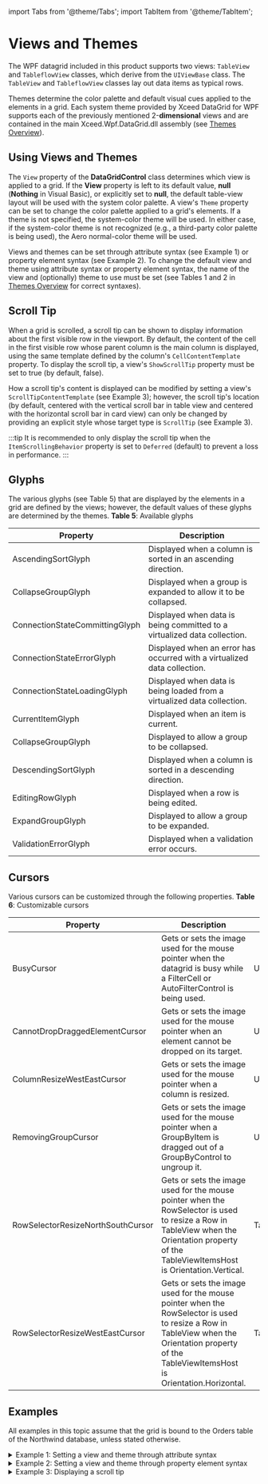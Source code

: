 import Tabs from '@theme/Tabs';
import TabItem from '@theme/TabItem';

# Views and Themes

The WPF datagrid included in this product supports two views: `TableView` and `TableflowView` classes, which derive from the `UIViewBase` class. The `TableView` and `TableflowView` classes lay out data items as typical rows.

Themes determine the color palette and default visual cues applied to the elements in a grid.  Each system theme provided by Xceed DataGrid for WPF supports each of the previously mentioned 2-**dimensional** views and are contained in the main Xceed.Wpf.DataGrid.dll assembly (see [Themes Overview](/docs/datagrid/views-themes/themes/01)).

## Using Views and Themes
The `View` property of the **DataGridControl** class determines which view is applied to a grid. If the **View** property is left to its default value, **null** (**Nothing** in Visual Basic), or explicitly set to **null**, the default table-view layout will be used with the system color palette. A view's `Theme` property can be set to change the color palette applied to a grid's elements. If a theme is not specified, the system-color theme will be used. In either case, if the system-color theme is not recognized (e.g., a third-party color palette is being used), the Aero normal-color theme will be used.

Views and themes can be set through attribute syntax (see Example 1) or property element syntax (see Example 2). To change the default view and theme using attribute syntax or property element syntax, the name of the view and (optionally) theme to use must be set (see Tables 1 and 2 in [Themes Overview](/docs/datagrid/views-themes/themes/01) for correct syntaxes). 

## Scroll Tip
When a grid is scrolled, a scroll tip can be shown to display information about the first visible row in the viewport. By default, the content of the cell in the first visible row whose parent column is the main column is displayed, using the same template defined by the column's `CellContentTemplate` property. To display the scroll tip, a view's `ShowScrollTip` property must be set to true (by default, false).

How a scroll tip's content is displayed can be modified by setting a view's `ScrollTipContentTemplate` (see Example 3); however, the scroll tip's location (by default, centered with the vertical scroll bar in table view and centered with the horizontal scroll bar in card view) can only be changed by providing an explicit style whose target type is `ScrollTip` (see Example 3).

:::tip
It is recommended to only display the scroll tip when the `ItemScrollingBehavior` property is set to `Deferred` (default) to prevent a loss in performance.
:::

## Glyphs
The various glyphs (see Table 5) that are displayed by the elements in a grid are defined by the views; however, the default values of these glyphs are determined by the themes. 
**Table 5**: Available glyphs


| Property	| Description |
|-----------|-------------|
| AscendingSortGlyph	| Displayed when a column is sorted in an ascending direction. |
| CollapseGroupGlyph	| Displayed when a group is expanded to allow it to  be collapsed. |
| ConnectionStateCommittingGlyph	| Displayed when data is being committed to a virtualized data collection. |
| ConnectionStateErrorGlyph	| Displayed when an error has occurred with a virtualized data collection. |
| ConnectionStateLoadingGlyph	| Displayed when data is being loaded from a virtualized data collection. |
| CurrentItemGlyph	| Displayed when an item is current. |
| CollapseGroupGlyph	| Displayed to allow a group to be collapsed. |
| DescendingSortGlyph	| Displayed when a column is sorted in a descending direction. |
| EditingRowGlyph	| Displayed when a row is being edited. |
| ExpandGroupGlyph	| Displayed to allow a group to be expanded. |
| ValidationErrorGlyph	| Displayed when a validation error occurs. |

## Cursors
Various cursors can be customized through the following properties.
**Table 6**: Customizable cursors

| Property	| Description	| Class |
|-----------|-------------|-------|
| BusyCursor	| Gets or sets the image used for the mouse pointer when the datagrid is busy while a FilterCell or AutoFilterControl is being used.	| UIViewBase |
| CannotDropDraggedElementCursor	| Gets or sets the image used for the mouse pointer when an element cannot be dropped on its target.	| UIViewBase |
| ColumnResizeWestEastCursor	| Gets or sets the image used for the mouse pointer when a column is resized.	| UIViewBase |
| RemovingGroupCursor	| Gets or sets the image used for the mouse pointer when a GroupByItem is dragged out of a GroupByControl to ungroup it.	| UIViewBase |
| RowSelectorResizeNorthSouthCursor	| Gets or sets the image used for the mouse pointer when the RowSelector is used to resize a Row in TableView when the Orientation property of the TableViewItemsHost is Orientation.Vertical.	| TableView |
| RowSelectorResizeWestEastCursor	| Gets or sets the image used for the mouse pointer when the RowSelector is used to resize a Row in TableView when the Orientation property of the TableViewItemsHost is Orientation.Horizontal.	| TableView |

## Examples
All examples in this topic assume that the grid is bound to the Orders table of the Northwind database, unless stated otherwise.

<details>

  <summary>Example 1: Setting a view and theme through attribute syntax</summary>

  The following examples demonstrates how to use **attribute syntax** to apply a card-view layout, with the normal-color Aero theme, to a grid.

  <Tabs>
    <TabItem value="xaml" label="XAML" default>

      ```xml
      <Grid xmlns:xcdg="http://schemas.xceed.com/wpf/xaml/datagrid">
        <Grid.Resources>
          <xcdg:DataGridCollectionViewSource x:Key="cvs_orders"
                                          Source="{Binding Source={x:Static Application.Current},
                                                            Path=Orders}"/>
        </Grid.Resources>
        <xcdg:DataGridControl x:Name="OrdersGrid"
                              ItemsSource="{Binding Source={StaticResource cvs_orders}}"
                              View="CardView.Zune.NormalColor"/>
      </Grid>
      ```
    </TabItem>
    <TabItem value="csharp" label="C#">

      ```csharp
      CardView view = new CardView();
      view.Theme = new ZuneNormalColorTheme();
      dataGridControl.View = view;
      ```
    </TabItem>
    <TabItem value="vbnet" label="VB.NET">

      ```vbnet
      Dim view As New CardView()
      view.Theme = New ZuneNormalColorTheme()
      dataGridControl.View = view
      ```
    </TabItem>    
  </Tabs>

</details>

<details>

  <summary>Example 2: Setting a view and theme through property element syntax</summary>

  The following examples demonstrates how to use property element syntax to apply a card-view layout, with the normal-color **Aero** theme, to a grid.

  <Tabs>
    <TabItem value="xaml" label="XAML" default>

      ```xml
      <Grid xmlns:xcdg="http://schemas.xceed.com/wpf/xaml/datagrid">
        <Grid.Resources>
          <xcdg:DataGridCollectionViewSource x:Key="cvs_orders"
                                          Source="{Binding Source={x:Static Application.Current},
                                                            Path=Orders}"/>
        </Grid.Resources>
        <xcdg:DataGridControl x:Name="OrdersGrid"
                              ItemsSource="{Binding Source={StaticResource cvs_orders}}">
          <xcdg:DataGridControl.View>
              <xcdg:CardView>
                <xcdg:CardView.Theme>
                    <xcdg:ZuneNormalColorTheme/>
                </xcdg:CardView.Theme>
              </xcdg:CardView>
          </xcdg:DataGridControl.View>
        </xcdg:DataGridControl>
      </Grid>
      ```
    </TabItem>
    <TabItem value="csharp" label="C#">

      ```csharp
      CardView view = new CardView();
      view.Theme = new ZuneNormalColorTheme();
      dataGridControl.View = view;
      ```
    </TabItem>
    <TabItem value="vbnet" label="VB.NET">

      ```vbnet
      Dim view As New CardView()
      view.Theme = New ZuneNormalColorTheme()
      dataGridControl.View = view
      ```
    </TabItem>    
  </Tabs>

</details>

<details>

  <summary>Example 3: Displaying a scroll tip</summary>

  The following example demonstrates how to display a scroll tip whose content and location have been modified.

  The "flagConverter" resource represents a converter that is used to return the appropriate **BitmapImage** according to the value of the *ShipCountry* cell.

  <Tabs>
    <TabItem value="xaml" label="XAML" default>

      ```xml
      <Grid>
        <Grid.Resources>
          <xcdg:DataGridCollectionViewSource x:Key="cvs_orders"
                                            Source="{Binding Source={x:Static Application.Current},
                                                              Path=Orders}"
                                            AutoCreateItemProperties="False">
            <xcdg:DataGridCollectionViewSource.ItemProperties>
              <xcdg:DataGridItemProperty Name="ShipCountry"/>
              <xcdg:DataGridItemProperty Name="ShipCity"/>
              <xcdg:DataGridItemProperty Name="ShipAddress"/>
              <xcdg:DataGridItemProperty Name="ShipPostalCode"/>
              <xcdg:DataGridItemProperty Name="ShipName"/>
              <xcdg:DataGridItemProperty Name="OrderDate"/>
              <xcdg:DataGridItemProperty Name="ShippedDate"/>
              <xcdg:DataGridItemProperty Name="Freight"/>
              </xcdg:DataGridCollectionViewSource.ItemProperties>
            </xcdg:DataGridCollectionViewSource>
          <local:FlagPathConverter x:Key="flagConverter"/>
          <Style TargetType="{x:Type xcdg:ScrollTip}">
            <Setter Property="HorizontalAlignment"
                    Value="Center"/>
            <Setter Property="VerticalAlignment"
                    Value="Center"/>
            <Setter Property="Width"
                    Value="150"/>
            <Setter Property="Height"
                    Value="125"/>
          </Style>
        </Grid.Resources>
        <xcdg:DataGridControl x:Name="OrdersGrid"
                              ItemsSource="{Binding Source={StaticResource cvs_orders}}">
          <xcdg:DataGridControl.Columns>
            <xcdg:Column FieldName="ShipCountry"
                        IsMainColumn="True">
              <xcdg:Column.CellContentTemplate>
                <DataTemplate>
                  <Image Source="{Binding Converter={StaticResource flagConverter}}"
                        StretchDirection="DownOnly"/>
                </DataTemplate>
              </xcdg:Column.CellContentTemplate>
            </xcdg:Column>
          </xcdg:DataGridControl.Columns>
          <xcdg:DataGridControl.View>
            <xcdg:TableView ShowScrollTip="True">
              <xcdg:TableView.ScrollTipContentTemplate>
                <DataTemplate>
                  <Grid>
                    <Image Source="{Binding Path=[ShipCountry], Converter={StaticResource flagConverter}}"/>
                    <TextBlock Text="{Binding Path=[ShipCountry]}"
                              FontSize="14"
                              FontWeight="UltraBold"
                              HorizontalAlignment="Center"
                              VerticalAlignment="Center"/>
                </Grid>
                </DataTemplate>
              </xcdg:TableView.ScrollTipContentTemplate>
            </xcdg:TableView>
          </xcdg:DataGridControl.View>
        </xcdg:DataGridControl>
      </Grid>
      ```
    </TabItem>
  </Tabs>

</details>